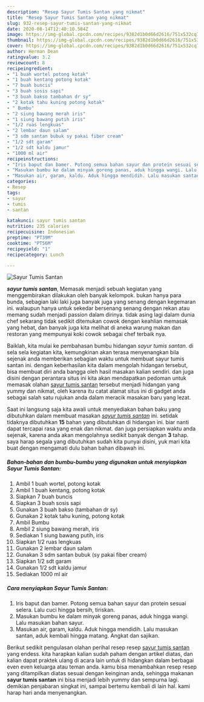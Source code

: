 ```yaml
---
description: "Resep Sayur Tumis Santan yang nikmat"
title: "Resep Sayur Tumis Santan yang nikmat"
slug: 932-resep-sayur-tumis-santan-yang-nikmat
date: 2020-08-14T12:40:10.584Z
image: https://img-global.cpcdn.com/recipes/9382d1b0d66d2616/751x532cq70/sayur-tumis-santan-foto-resep-utama.jpg
thumbnail: https://img-global.cpcdn.com/recipes/9382d1b0d66d2616/751x532cq70/sayur-tumis-santan-foto-resep-utama.jpg
cover: https://img-global.cpcdn.com/recipes/9382d1b0d66d2616/751x532cq70/sayur-tumis-santan-foto-resep-utama.jpg
author: Herman Dean
ratingvalue: 3.2
reviewcount: 8
recipeingredient:
- "1 buah wortel potong kotak"
- "1 buah kentang potong kotak"
- "7 buah buncis"
- "3 buah sosis sapi"
- "3 buah bakso tambahan dr sy"
- "2 kotak tahu kuning potong kotak"
- " Bumbu"
- "2 siung bawang merah iris"
- "1 siung bawang putih iris"
- "1/2 ruas lengkuas"
- "2 lembar daun salam"
- "3 sdm santan bubuk sy pakai fiber cream"
- "1/2 sdt garam"
- "1/2 sdt kaldu jamur"
- "1000 ml air"
recipeinstructions:
- "Iris baput dan bamer. Potong semua bahan sayur dan protein sesuai selera. Lalu cuci hingga bersih, tiriskan."
- "Masukan bumbu ke dalam minyak goreng panas, aduk hingga wangi. Lalu masukan bahan sayur."
- "Masukan air, garam, kaldu. Aduk hingga mendidih. Lalu masukan santan, aduk kembali hingga matang. Angkat dan sajikan."
categories:
- Resep
tags:
- sayur
- tumis
- santan

katakunci: sayur tumis santan 
nutrition: 235 calories
recipecuisine: Indonesian
preptime: "PT39M"
cooktime: "PT56M"
recipeyield: "1"
recipecategory: Lunch

---
```



![Sayur Tumis Santan](https://img-global.cpcdn.com/recipes/9382d1b0d66d2616/751x532cq70/sayur-tumis-santan-foto-resep-utama.jpg)

<b><i>sayur tumis santan</i></b>, Memasak menjadi sebuah kegiatan yang menggembirakan dilakukan oleh banyak kelompok. bukan hanya para bunda, sebagian laki laki juga banyak juga yang senang dengan kegemaran ini. walaupun hanya untuk sekedar bersenang senang dengan rekan atau memang sudah menjadi passion dalam dirinya. tidak asing lagi dalam dunia chef sekarang tidak sedikit ditemukan cowok dengan keahlian memasak yang hebat, dan banyak juga kita melihat di aneka warung makan dan restoran yang mempunyai koki cowok sebagai chef terbaik nya.

Baiklah, kita mulai ke pembahasan bumbu hidangan <i>sayur tumis santan</i>. di sela sela kegiatan kita, kemungkinan akan terasa menyenangkan bila sejenak anda memberikan sebagian waktu untuk membuat sayur tumis santan ini. dengan keberhasilan kita dalam mengolah hidangan tersebut, bisa membuat diri anda bangga oleh hasil masakan kalian sendiri. dan juga disini dengan perantara situs ini kita akan mendapatkan pedoman untuk memasak olahan <u>sayur tumis santan</u> tersebut menjadi hidangan yang yummy dan nikmat, oleh karena itu catat alamat situs ini di gadget anda sebagai salah satu rujukan anda dalam meracik masakan baru yang lezat.




Saat ini langsung saja kita awali untuk menyediakan bahan baku yang dibutuhkan dalam membuat masakan <u><i>sayur tumis santan</i></u> ini. setidak tidaknya dibutuhkan <b>15</b> bahan yang dibutuhkan di hidangan ini. biar nanti dapat tercapai rasa yang enak dan nikmat. dan juga persiapkan waktu anda sejenak, karena anda akan mengolahnya sedikit banyak dengan <b>3</b> tahap. saya harap segala yang dibutuhkan sudah kita punyai disini, yuk mari kita buat dengan mengamati dulu bahan bahan dibawah ini.

<!--inarticleads1-->

##### Bahan-bahan dan bumbu-bumbu yang digunakan untuk menyiapkan Sayur Tumis Santan:

1. Ambil 1 buah wortel, potong kotak
1. Ambil 1 buah kentang, potong kotak
1. Siapkan 7 buah buncis
1. Siapkan 3 buah sosis sapi
1. Gunakan 3 buah bakso (tambahan dr sy)
1. Gunakan 2 kotak tahu kuning, potong kotak
1. Ambil  Bumbu
1. Ambil 2 siung bawang merah, iris
1. Sediakan 1 siung bawang putih, iris
1. Siapkan 1/2 ruas lengkuas
1. Gunakan 2 lembar daun salam
1. Gunakan 3 sdm santan bubuk (sy pakai fiber cream)
1. Siapkan 1/2 sdt garam
1. Gunakan 1/2 sdt kaldu jamur
1. Sediakan 1000 ml air




<!--inarticleads2-->

##### Cara menyiapkan Sayur Tumis Santan:

1. Iris baput dan bamer. Potong semua bahan sayur dan protein sesuai selera. Lalu cuci hingga bersih, tiriskan.
1. Masukan bumbu ke dalam minyak goreng panas, aduk hingga wangi. Lalu masukan bahan sayur.
1. Masukan air, garam, kaldu. Aduk hingga mendidih. Lalu masukan santan, aduk kembali hingga matang. Angkat dan sajikan.




Berikut sedikit pengulasan olahan perihal resep resep <u>sayur tumis santan</u> yang endess. kita harapkan kalian sudah paham dengan artikel diatas, dan kalian dapat praktek ulang di acara lain untuk di hidangkan dalam berbagai even even keluarga atau teman anda. kamu bisa menambahkan resep resep yang ditampilkan diatas sesuai dengan keinginan anda, sehingga makanan <b>sayur tumis santan</b> ini bisa menjadi lebih yummy dan sempurna lagi. demikian penjabaran singkat ini, sampai bertemu kembali di lain hal. kami harap hari anda menyenangkan.
